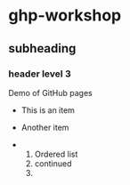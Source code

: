 # ghp-workshop
## subheading
### header level 3
Demo of GitHub pages

- This is an item
- Another item

- 1. Ordered list
  2. continued
  3.  
